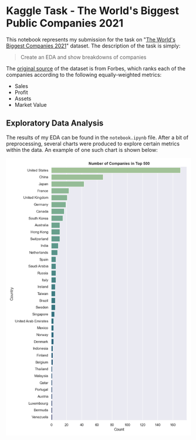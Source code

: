 # Kaggle Task - The World's Biggest Public Companies 2021
This notebook represents my submission for the task on "[The World's Biggest Companies 2021](https://www.kaggle.com/berkayalan/the-worlds-biggest-companies-2021)" dataset. The description of the task is simply:
> Create an EDA and show breakdowns of companies

The [original source](https://www.forbes.com/lists/global2000/#242cc9bb5ac0) of the dataset is from Forbes, which ranks each of the companies according to the following equally-weighted metrics:
- Sales
- Profit
- Assets
- Market Value

## Exploratory Data Analysis
The results of my EDA can be found in the `notebook.ipynb` file. After a bit of preprocessing, several charts were produced to explore certain metrics within the data. An example of one such chart is shown below:

!['Number of companies in the top 500 by country'](count_by_country.png)